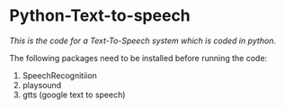# Python-Text-to-speech

*This is the code for a Text-To-Speech system which is coded in python.*

The following packages need to be installed before running the code:

1. SpeechRecognitiion
2. playsound
3. gtts (google text to speech)
